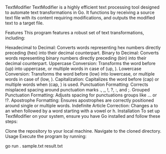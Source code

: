 TextModifier
TextModifier is a highly efficient text processing tool designed to automate text transformations in Go. It functions by receiving a source text file with its content requiring modifications, and outputs the modified text to a target file.

Features
This program features a robust set of text transformations, including:

Hexadecimal to Decimal: Converts words representing hex numbers directly preceding (hex) into their decimal counterpart.
Binary to Decimal: Converts words representing binary numbers directly preceding (bin) into their decimal counterpart.
Uppercase Conversion: Transforms the word before (up) into uppercase, or multiple words in case of (up, <number>).
Lowercase Conversion: Transforms the word before (low) into lowercase, or multiple words in case of (low, <number>).
Capitalization: Capitalizes the word before (cap) or multiple words when (cap, <number>) is used.
Punctuation Formatting: Corrects misplaced spacing around punctuation marks ., ,, !, ?, :, and ;.
Grouped Punctuation Formatting: Adjusts spacing for punctuations groups like ... or !?.
Apostrophe Formatting: Ensures apostrophes are correctly positioned around single or multiple words.
Indefinite Article Correction: Changes a to an when followed by a word starting with a vowel or h.
Installation
To set up TextModifier on your system, ensure you have Go installed and follow these steps:

Clone the repository to your local machine.
Navigate to the cloned directory.
Usage
Execute the program by running:

go run . sample.txt result.txt
